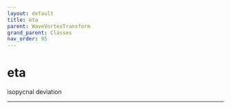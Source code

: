 ```yaml
---
layout: default
title: eta
parent: WaveVortexTransform
grand_parent: Classes
nav_order: 95
---
```


#  eta

isopycnal deviation


---

